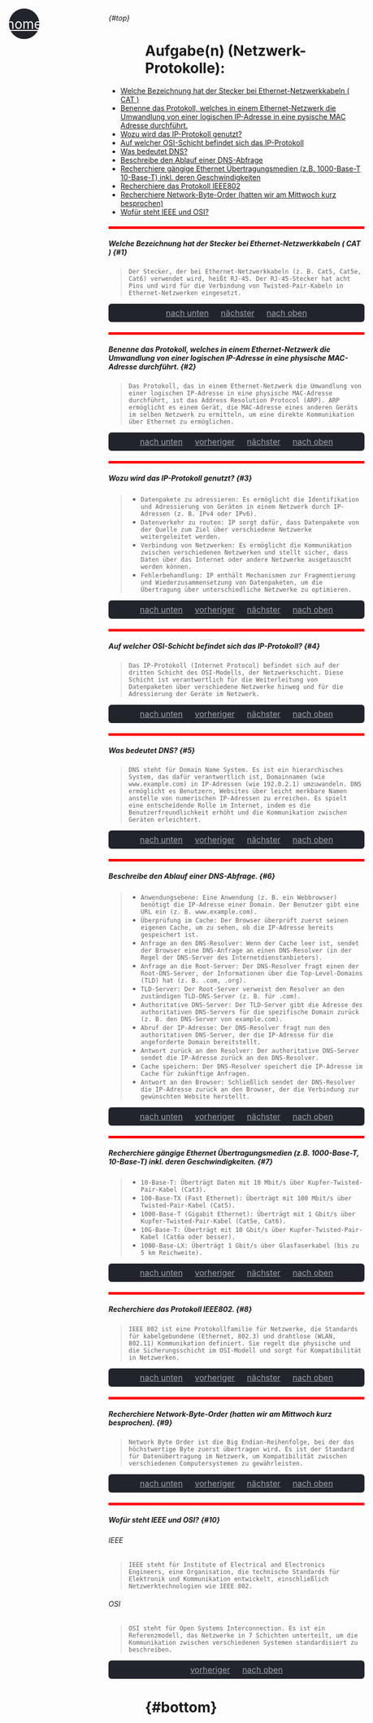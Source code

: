 <link href="https://fonts.googleapis.com/icon?family=Material+Icons" rel="stylesheet">

<style>
  html {
    scroll-behavior: smooth;
  }

  h1 {
    margin-left: 72px;
  }

  hr {
    height: 5px;
    background-color: red;
    border: none;
    margin: 20px 0;
  }

  .link-wrapper {
    text-align: center;
    margin-bottom: 10px;
    background: #21252b;
    padding: 8px;
    border-radius: 6px;
  }

  .link-wrapper a {
    margin: 0 10px;
    font-size: 16px;
    color: #a0a4af;
  }

  #back-main {
    position: absolute;
    top: 60px;
    left: 32px;
    width: 60px;
    height: 60px;
    border-radius: 30px;
    background-color: #21252b;
    display: flex;
    justify-content: center;
    align-items: center;
  }

  #back-main a {
    color: white;
    font-size: 26px;
  }

</style>

<div id="back-main">
  <a class="material-icons" href='../netzwerk_grundlagen.md'>home</a> 
</div>


###### {#top}

# Aufgabe(n) (Netzwerk-Protokolle):


- [Welche Bezeichnung hat der Stecker bei Ethernet-Netzwerkkabeln ( CAT )](#1)
- [Benenne das Protokoll, welches in einem Ethernet-Netzwerk die Umwandlung von einer logischen IP-Adresse in eine pysische MAC Adresse durchführt.](#2)
- [Wozu wird das IP-Protokoll genutzt?](#3)
- [Auf welcher OSI-Schicht befindet sich das IP-Protokoll](#4)
- [Was bedeutet DNS?](#5)
- [Beschreibe den Ablauf einer DNS-Abfrage](#6)
- [Recherchiere gängige Ethernet Übertragungsmedien (z.B. 1000-Base-T 10-Base-T) inkl. deren Geschwindigkeiten](#7)
- [Recherchiere das Protokoll IEEE802](#8)
- [Recherchiere Network-Byte-Order (hatten wir am Mittwoch kurz besprochen)](#9)
- [Wofür steht IEEE und OSI?](#10)

---

##### Welche Bezeichnung hat der Stecker bei Ethernet-Netzwerkkabeln ( CAT ) {#1}

> `Der Stecker, der bei Ethernet-Netzwerkkabeln (z. B. Cat5, Cat5e, Cat6) verwendet wird, heißt RJ-45. Der RJ-45-Stecker hat acht Pins und wird für die Verbindung von Twisted-Pair-Kabeln in Ethernet-Netzwerken eingesetzt.`

<div class="link-wrapper">
<a href="#bottom">nach unten</a>
  <a href="#2">nächster</a>
  <a href="#top">nach oben</a>
</div>

---
##### Benenne das Protokoll, welches in einem Ethernet-Netzwerk die Umwandlung von einer logischen IP-Adresse in eine physische MAC-Adresse durchführt. {#2}

> `Das Protokoll, das in einem Ethernet-Netzwerk die Umwandlung von einer logischen IP-Adresse in eine physische MAC-Adresse durchführt, ist das Address Resolution Protocol (ARP). ARP ermöglicht es einem Gerät, die MAC-Adresse eines anderen Geräts im selben Netzwerk zu ermitteln, um eine direkte Kommunikation über Ethernet zu ermöglichen.`

<div class="link-wrapper">
<a href="#bottom">nach unten</a>
  <a href="#1">vorheriger</a>
  <a href="#3">nächster</a>
  <a href="#top">nach oben</a>
</div>

---
##### Wozu wird das IP-Protokoll genutzt? {#3}

> - `Datenpakete zu adressieren: Es ermöglicht die Identifikation und Adressierung von Geräten in einem Netzwerk durch IP-Adressen (z. B. IPv4 oder IPv6).`
> - `Datenverkehr zu routen: IP sorgt dafür, dass Datenpakete von der Quelle zum Ziel über verschiedene Netzwerke weitergeleitet werden.`
> - `Verbindung von Netzwerken: Es ermöglicht die Kommunikation zwischen verschiedenen Netzwerken und stellt sicher, dass Daten über das Internet oder andere Netzwerke ausgetauscht werden können.`
> - `Fehlerbehandlung: IP enthält Mechanismen zur Fragmentierung und Wiederzusammensetzung von Datenpaketen, um die Übertragung über unterschiedliche Netzwerke zu optimieren.`

<div class="link-wrapper">
<a href="#bottom">nach unten</a>
  <a href="#2">vorheriger</a>
  <a href="#4">nächster</a>
  <a href="#top">nach oben</a>
</div>


---

##### Auf welcher OSI-Schicht befindet sich das IP-Protokoll? {#4}

> `Das IP-Protokoll (Internet Protocol) befindet sich auf der dritten Schicht des OSI-Modells, der Netzwerkschicht. Diese Schicht ist verantwortlich für die Weiterleitung von Datenpaketen über verschiedene Netzwerke hinweg und für die Adressierung der Geräte im Netzwerk.`

<div class="link-wrapper">
<a href="#bottom">nach unten</a>
  <a href="#3">vorheriger</a>
  <a href="#5">nächster</a>
  <a href="#top">nach oben</a>
</div>

---
##### Was bedeutet DNS? {#5}

> `DNS steht für Domain Name System. Es ist ein hierarchisches System, das dafür verantwortlich ist, Domainnamen (wie www.example.com) in IP-Adressen (wie 192.0.2.1) umzuwandeln. DNS ermöglicht es Benutzern, Websites über leicht merkbare Namen anstelle von numerischen IP-Adressen zu erreichen. Es spielt eine entscheidende Rolle im Internet, indem es die Benutzerfreundlichkeit erhöht und die Kommunikation zwischen Geräten erleichtert.`

<div class="link-wrapper">
<a href="#bottom">nach unten</a>
  <a href="#4">vorheriger</a>
  <a href="#6">nächster</a>
  <a href="#top">nach oben</a>
</div>


---
##### Beschreibe den Ablauf einer DNS-Abfrage. {#6}

> - `Anwendungsebene: Eine Anwendung (z. B. ein Webbrowser) benötigt die IP-Adresse einer Domain. Der Benutzer gibt eine URL ein (z. B. www.example.com).`
> - `Überprüfung im Cache: Der Browser überprüft zuerst seinen eigenen Cache, um zu sehen, ob die IP-Adresse bereits gespeichert ist.`
> - `Anfrage an den DNS-Resolver: Wenn der Cache leer ist, sendet der Browser eine DNS-Anfrage an einen DNS-Resolver (in der Regel der DNS-Server des Internetdienstanbieters).`
> - `Anfrage an die Root-Server: Der DNS-Resolver fragt einen der Root-DNS-Server, der Informationen über die Top-Level-Domains (TLD) hat (z. B. .com, .org).`
> - `TLD-Server: Der Root-Server verweist den Resolver an den zuständigen TLD-DNS-Server (z. B. für .com).`
> - `Authoritative DNS-Server: Der TLD-Server gibt die Adresse des authoritativen DNS-Servers für die spezifische Domain zurück (z. B. den DNS-Server von example.com).`
> - `Abruf der IP-Adresse: Der DNS-Resolver fragt nun den authoritativen DNS-Server, der die IP-Adresse für die angeforderte Domain bereitstellt.`
> - `Antwort zurück an den Resolver: Der authoritative DNS-Server sendet die IP-Adresse zurück an den DNS-Resolver.`
> - `Cache speichern: Der DNS-Resolver speichert die IP-Adresse im Cache für zukünftige Anfragen.`
> - `Antwort an den Browser: Schließlich sendet der DNS-Resolver die IP-Adresse zurück an den Browser, der die Verbindung zur gewünschten Website herstellt.`

<div class="link-wrapper">
<a href="#bottom">nach unten</a>
  <a href="#5">vorheriger</a>
  <a href="#7">nächster</a>
  <a href="#top">nach oben</a>
</div>


---
##### Recherchiere gängige Ethernet Übertragungsmedien (z.B. 1000-Base-T, 10-Base-T) inkl. deren Geschwindigkeiten. {#7}

> - `10-Base-T: Überträgt Daten mit 10 Mbit/s über Kupfer-Twisted-Pair-Kabel (Cat3).`
> - `100-Base-TX (Fast Ethernet): Überträgt mit 100 Mbit/s über Twisted-Pair-Kabel (Cat5).`
> - `1000-Base-T (Gigabit Ethernet): Überträgt mit 1 Gbit/s über Kupfer-Twisted-Pair-Kabel (Cat5e, Cat6).`
> - `10G-Base-T: Überträgt mit 10 Gbit/s über Kupfer-Twisted-Pair-Kabel (Cat6a oder besser).`
> - `1000-Base-LX: Überträgt 1 Gbit/s über Glasfaserkabel (bis zu 5 km Reichweite).`

<div class="link-wrapper">
<a href="#bottom">nach unten</a>
  <a href="#6">vorheriger</a>
  <a href="#8">nächster</a>
  <a href="#top">nach oben</a>
</div>


---

##### Recherchiere das Protokoll IEEE802. {#8}

>    `IEEE 802 ist eine Protokollfamilie für Netzwerke, die Standards für kabelgebundene (Ethernet, 802.3) und drahtlose (WLAN, 802.11) Kommunikation definiert. Sie regelt die physische und die Sicherungsschicht im OSI-Modell und sorgt für Kompatibilität in Netzwerken.`

<div class="link-wrapper">
<a href="#bottom">nach unten</a>
  <a href="#7">vorheriger</a>
  <a href="#9">nächster</a>
  <a href="#top">nach oben</a>
</div>


---

##### Recherchiere Network-Byte-Order (hatten wir am Mittwoch kurz besprochen). {#9}
>   `Network Byte Order ist die Big Endian-Reihenfolge, bei der das höchstwertige Byte zuerst übertragen wird. Es ist der Standard für Datenübertragung im Netzwerk, um Kompatibilität zwischen verschiedenen Computersystemen zu gewährleisten.`

<div class="link-wrapper">
<a href="#bottom">nach unten</a>
  <a href="#8">vorheriger</a>
  <a href="#10">nächster</a>
  <a href="#top">nach oben</a>
</div>


---

##### Wofür steht IEEE und OSI? {#10}

###### IEEE
>   `IEEE steht für Institute of Electrical and Electronics Engineers, eine Organisation, die technische Standards für Elektronik und Kommunikation entwickelt, einschließlich Netzwerktechnologien wie IEEE 802.`
###### OSI
>   `OSI steht für Open Systems Interconnection. Es ist ein Referenzmodell, das Netzwerke in 7 Schichten unterteilt, um die Kommunikation zwischen verschiedenen Systemen standardisiert zu beschreiben.`

<div class="link-wrapper">
  <a href="#9">vorheriger</a>
  <a href="#top">nach oben</a>
</div>

# {#bottom}

